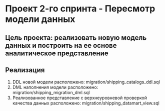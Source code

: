 # Проект 2-го спринта -  Пересмотр модели данных

## Цель проекта: реализовать новую модель данных и построить на ее основе аналитическое представление

## Реализация
1. DDL новой модели расположено: migration/shipping_catalogs_ddl.sql
2. DML наполнения модели расположено: migration/shipping_migration_dml.sql
3. Реализованное представление с верхнеуровневой проверкой качества данных расположено: migration/shipping_datamart_view.sql
